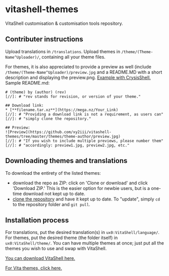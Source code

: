 # vitashell-themes
VitaShell customisation & customisation tools repository.

## Contributer instructions

Upload translations in `/translations`. Upload themes in `/theme/(Theme-Name^Uploader)/`, containing all your theme files.

For themes, it is also appreciated to provide a preview as well (include `/theme/(Theme-Name^Uploader)/preview.jpg` and a README.MD with a short description and displaying the preview.png. [Example with CrysisShell.](https://github.com/xy2iii/vitashell-themes/tree/master/themes/SimpleSH%5ETibyAndy) Sample README.md:
```
# (theme) by (author) (rev) 
[//]: # "rev stands for revision, or version of your theme."

## Download link:
* [**filename.tar.xz**](https://mega.nz/Your_Link) 
[//]: # "Providing a download link is not a requirement, as users can"
[//]: # "simply clone the repository."

## Preview:
![Preview](https://github.com/xy2iii/vitashell-themes/tree/master/themes/theme-author/preview.jpg) 
[//]: # "If you wish to include multiple previews, please number them"
[//]: # "accordingly: preview1.jpg, preview2.jpg, etc."
```
## Downloading themes and translations
To download the entirety of the listed themes:

* download the repo as ZIP: click on 'Clone or download' and click 'Download ZIP.' This is the easier option for newbie users, but is a one-time download not kept up to date.
* [clone the repository](https://help.github.com/articles/cloning-a-repository/) and have it kept up to date. To "update", simply `cd` to the repository folder and `git pull`.

## Installation process

For translations, put the desired translation(s) in `ux0:VitaShell/language/`. For themes, put the desired theme (the folder itself) in `ux0:VitaShell/theme/`. You can have multiple themes at once; just put all the themes you wish to use and swap with VitaShell.

[You can download VitaShell here.](https://github.com/TheOfficialFloW/VitaShell/)

[For Vita themes, click here.](https://repod.github.io/vitathemes/)
